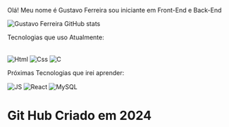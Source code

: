 Olá! Meu nome é Gustavo Ferreira sou iniciante em Front-End e Back-End

![Gustavo Ferreira GitHub stats](https://github-readme-stats.vercel.app/api?username=GustavoFerreira-End&show_icons=true&theme=radical)

Tecnologias que uso Atualmente:
<div style="display:inline-block">
  <br>
  <img align="center" alt="Html" src="https://img.shields.io/badge/HTML-239120?style=for-the-badge&logo=html5&logoColor=white">
  <img align="center" alt="Css" src="https://img.shields.io/badge/CSS-239120?&style=for-the-badge&logo=css3&logoColor=white">
<img align="center" alt="C" src="https://img.shields.io/badge/C-00599C?style=for-the-badge&logo=c&logoColor=white">
</div>

Próximas Tecnologias que irei aprender:
<div style="display:inline-block">
<img align="center" alt="JS" src="https://img.shields.io/badge/JavaScript-F7DF1E?style=for-the-badge&logo=javascript&logoColor=black">
<img align="center" alt="React" src="https://img.shields.io/badge/React-20232A?style=for-the-badge&logo=react&logoColor=61DAFB">
<img align="center" alt="MySQL" src="https://img.shields.io/badge/MySQL-00000F?style=for-the-badge&logo=mysql&logoColor=white">
</div>
 <h1>Git Hub Criado em 2024</h1>
